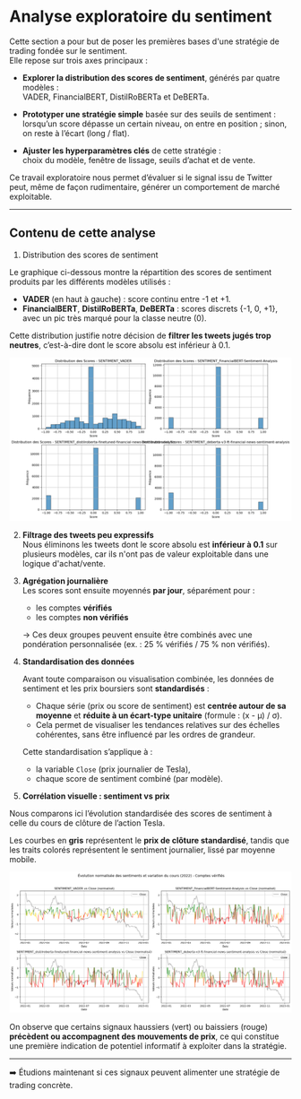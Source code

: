 # Analyse exploratoire du sentiment

Cette section a pour but de poser les premières bases d'une stratégie de trading fondée sur le sentiment.  
Elle repose sur trois axes principaux :

- **Explorer la distribution des scores de sentiment**, générés par quatre modèles :  
  VADER, FinancialBERT, DistilRoBERTa et DeBERTa.

- **Prototyper une stratégie simple** basée sur des seuils de sentiment :  
  lorsqu’un score dépasse un certain niveau, on entre en position ; sinon, on reste à l’écart (long / flat).

- **Ajuster les hyperparamètres clés** de cette stratégie :  
  choix du modèle, fenêtre de lissage, seuils d’achat et de vente.

Ce travail exploratoire nous permet d’évaluer si le signal issu de Twitter peut, même de façon rudimentaire, générer un comportement de marché exploitable.


---

## Contenu de cette analyse

1. Distribution des scores de sentiment

Le graphique ci-dessous montre la répartition des scores de sentiment produits par les différents modèles utilisés :

- **VADER** (en haut à gauche) : score continu entre -1 et +1.
- **FinancialBERT**, **DistilRoBERTa**, **DeBERTa** : scores discrets {-1, 0, +1}, avec un pic très marqué pour la classe neutre (0).

Cette distribution justifie notre décision de **filtrer les tweets jugés trop neutres**, c’est-à-dire dont le score absolu est inférieur à 0.1.

![Distribution sentiment](Distrib_sentiment.png)


2. **Filtrage des tweets peu expressifs**  
   Nous éliminons les tweets dont le score absolu est **inférieur à 0.1** sur plusieurs modèles, car ils n'ont pas de valeur exploitable dans une logique d'achat/vente.

3. **Agrégation journalière**  
   Les scores sont ensuite moyennés **par jour**, séparément pour :
   - les comptes **vérifiés**
   - les comptes **non vérifiés**

   → Ces deux groupes peuvent ensuite être combinés avec une pondération personnalisée (ex. : 25 % vérifiés / 75 % non vérifiés).

4. **Standardisation des données**

    Avant toute comparaison ou visualisation combinée, les données de sentiment et les prix boursiers sont **standardisés** :

    - Chaque série (prix ou score de sentiment) est **centrée autour de sa moyenne** et **réduite à un écart-type unitaire** (formule : (x - μ) / σ).
    - Cela permet de visualiser les tendances relatives sur des échelles cohérentes, sans être influencé par les ordres de grandeur.

    Cette standardisation s’applique à :
    - la variable `Close` (prix journalier de Tesla),
    - chaque score de sentiment combiné (par modèle).

5. **Corrélation visuelle : sentiment vs prix**

Nous comparons ici l’évolution standardisée des scores de sentiment à celle du cours de clôture de l’action Tesla.

Les courbes en **gris** représentent le **prix de clôture standardisé**, tandis que les traits colorés représentent le sentiment journalier, lissé par moyenne mobile.

![Evol cour sentiment](Evol_cour_sentiment.png)


On observe que certains signaux haussiers (vert) ou baissiers (rouge) **précèdent ou accompagnent des mouvements de prix**, ce qui constitue une première indication de potentiel informatif à exploiter dans la stratégie.

---

➡️ Étudions maintenant si ces signaux peuvent alimenter une stratégie de trading concrète.
